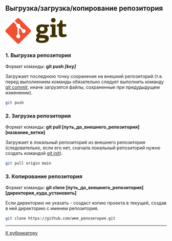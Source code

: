 ## Выгрузка/загрузка/копирование репозитория

[![К рубрикатору](./192px-Git-logo.svg.png)](../readme.md)

### **1. Выгрузка репозитория**

Формат команды: **git push *[key]***

Загружает последнюю точку сохранения на внешний репозиторий (т.е. перед выполнением команды обязательно следует выполнить команду [git commit](commit.md), иначе загрузятся файлы, сохраненные при предудыдущем изменении).

```bash
git push
```
### **2. Загрузка репозитория**

Формат команды: **git pull [путь_до_внешнего_репозитория] [название_ветки]**

Загружает в локальный репозиторий из внешнего репозитория (следовательно, если его нет, сначала локальный репозиторий нужно создать командой [git init](init.md)).

```bash
git pull origin main
```
### **3. Копирование репозитория**

Формат команды: **git clone [путь_до_внешнего_репозитория] [директория_куда_установить]**

Если директорию не указать - создаст копию проекта в текущей, создав в ней директорию с именем репозитория.

```bash
git clone https://github.com/имя_репозитория.git
```
---

[К рубрикатору](../readme.md)





